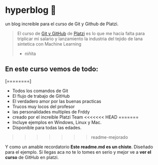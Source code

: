 # hyperblog 💚
un blog increible para el curso de Git y Github de Platzi.
> El curso de [Git y GitHub](http://https://platzi.com/clases/git-github/ "Git y GitHub") 
de [Platzi](http://https://platzi.com/ "Platzi") es lo que me hacia falta para triplicar mi salario y lanzamiento la industria del tejido de lana sintetica con Machine Learning 
> - niñita 

## En este curso vemos de todo:
[========]
* Todos los comandos de Git
* El flujo de trabajo de GitHub
* El verdadero amor por las buenas practicas
* Trucos muy locos del profesor 
* las personalidades multiples de Frddy
* creado por el increible Platzi Team
<<<<<<< HEAD
=======
* Incluye ejemplos en Windows, Linux y Mac.
* Disponible para todas las edades.
>>>>>>> readme-mejorado

Y como un amable recordatorio **Este readme.md es un chiste**. Diseñado para el ejemplo. Si llegas aca no te lo tomes en serio y mejor ve a **ver el curso** de GitHub en platzi.
